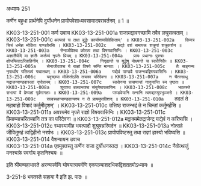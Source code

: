 अध्यायः 251

कर्णेन बहुधा प्रार्थनेपि दुर्योधनेन प्रायोपवेशाध्यवसायादपरावर्तनम् ॥ 1 ॥

KK03-13-251-001	कर्ण उवाच 
KK03-13-251-001a	राजन्नद्यावगच्छामि तवैव लघुसत्वताम् ।
KK03-13-251-001c	`अल्पत्वं च तथा बुद्धेः कार्याणामविवेकिताम्' ॥
KK03-13-251-002a	किमत्र चित्रं धर्मज्ञ मोक्षितः पाण्डवैरसि ।
KK03-13-251-002c	सद्यो वशं समापन्नः शत्रूणां शत्रुकर्शन ॥
KK03-13-251-003a	सेनाजीवैश्च कौरव्य तथा विषयवासिभिः ।
KK03-13-251-003c	अज्ञातैर्यदि वा ज्ञातैः कर्तव्यं नृपतेः प्रियम् ॥
KK03-13-251-004a	प्रायः प्रधानाः पुरुषाः क्षोभयित्वाऽरिवाहिनीम् ।
KK03-13-251-004c	निगृह्यन्ते च युद्धेषु मोक्ष्यन्ते च स्वसैनिकैः ॥
KK03-13-251-005a	सेनाजीवाश्च ये राज्ञां विषये सन्ति मानवाः ।
KK03-13-251-005c	तैः सङ्गम्य नृपार्थाय यतितव्यं यथातथम् ॥
KK03-13-251-006a	यद्येवं पाण्डवै राजन्भवद्विषयवासिभिः ।
KK03-13-251-006c	यदृच्छया मोक्षितोऽसि तत्रका परिदेवना ॥
KK03-13-251-007a	न चैतत्साधु यद्राजन्पाण्डवास्त्वां नृपोत्तमम् ।
KK03-13-251-007c	स्वसेनया सम्प्रयान्तं नानुयान्ति स्म पृष्ठतः ॥
KK03-13-251-008a	शूराश्च बलवन्तश्च संयुगेष्वपलायिनः ।
KK03-13-251-008c	भवतस्ते सभायां वै प्रेष्यतां पूर्वमागताः ॥
KK03-13-251-009a	पाण्डवेयानि रत्नानि त्वमद्याप्युपभुञ्जसे ।
KK03-13-251-009c	सत्वस्थान्पाण्डवान्पश्य न ते प्रायमुपाविशन् ॥
KK03-13-251-010a	`तदलं ते महाबाहो विषादं कर्तुमीदृशम्' ।
KK03-13-251-010c	उत्तिष्ठ राजन्भद्रं ते न चिन्तां कर्तुमर्हसि ॥
KK03-13-251-011a	अवश्यमेव नृपते राज्ञो विषयवासिभिः ।
KK03-13-251-011c	प्रियाण्याचरितव्यानि तत्र का परिदेवना ॥
KK03-13-251-012a	मद्वाक्यमेतद्राजेन्द्र यद्येवं न करिष्यसि ।
KK03-13-251-012c	स्थास्यामीह भवत्पादौ शुश्रूषन्नरिमर्दन ॥
KK03-13-251-013a	नोत्सहे जीवितुमहं त्वद्विहीनो नरर्षभः ।
KK03-13-251-013c	प्रायोपविष्टस्तु तथा राज्ञां हास्यो भविष्यसि ॥
KK03-13-251-014	वैशम्पायन उवाच  
KK03-13-251-014a	एवमुक्तस्तु कर्णेन राजा दुर्योधनस्तदा ।
KK03-13-251-014c	नैवोत्थातुं मनश्चक्रे स्वर्गाय कृतनिश्चयः ॥

इति श्रीमन्महाभारते अरण्यपर्वणि घोषयात्रापर्वणि एकपञ्चाशदधिकद्विशततमोऽध्यायः ॥

3-251-8 भवतस्ते सहाया वै इति झ. पाठः ॥

